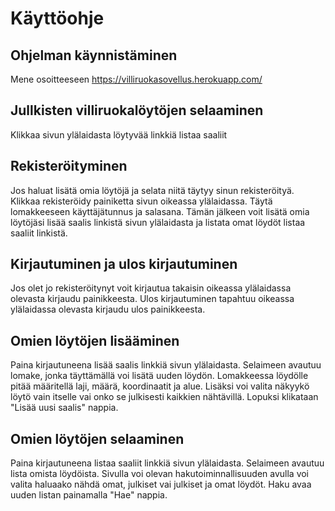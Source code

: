 # Käyttöohje

## Ohjelman käynnistäminen

Mene osoitteeseen https://villiruokasovellus.herokuapp.com/

## Jullkisten villiruokalöytöjen selaaminen

Klikkaa sivun ylälaidasta löytyvää linkkiä listaa saaliit

## Rekisteröityminen
 
Jos haluat lisätä omia löytöjä ja selata niitä täytyy sinun rekisteröityä. Klikkaa rekisteröidy painiketta sivun oikeassa 
ylälaidassa. Täytä lomakkeeseen käyttäjätunnus ja salasana. Tämän jälkeen voit lisätä omia löytöjäsi lisää saalis linkistä
sivun ylälaidasta ja listata omat löydöt listaa saaliit linkistä.

## Kirjautuminen ja ulos kirjautuminen

Jos olet jo rekisteröitynyt voit kirjautua takaisin oikeassa ylälaidassa olevasta kirjaudu painikkeesta.
Ulos kirjautuminen tapahtuu oikeassa ylälaidassa olevasta kirjaudu ulos painikkeesta.

## Omien löytöjen lisääminen
Paina kirjautuneena lisää saalis linkkiä sivun ylälaidasta. Selaimeen avautuu lomake, jonka täyttämällä voi lisätä uuden löydön.
Lomakkeessa löydölle pitää määritellä laji, määrä, koordinaatit ja alue. Lisäksi voi valita näkyykö löytö vain itselle vai onko
se julkisesti kaikkien nähtävillä. Lopuksi klikataan "Lisää uusi saalis" nappia.

## Omien löytöjen selaaminen  
Paina kirjautuneena listaa saaliit linkkiä sivun ylälaidasta.  Selaimeen avautuu lista omista löydöista. 
Sivulla voi olevan hakutoiminnallisuuden avulla voi valita haluaako nähdä omat, julkiset vai julkiset ja omat löydöt.
Haku avaa uuden listan painamalla "Hae" nappia.
